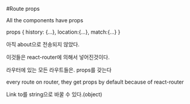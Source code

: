 #Route props

 All the components have props

props
{ history: {...}, location:{...}, match:{...} }

아직 about으로 전송되지 않았다.

이것들은 react-router에 의해서 넣어진것이다.
 
 라우터에 있는 모든 라우트들은. props를 갖는다
 
 every route on router, they get props by default because of react-router

Link to를 string으로 바꿀 수 있다.(object)

<Link 
to={
{
    pathname: "/courses",
    search: "?sort=name",
    hash: "#the-hash",
    state: { fromDashBefore: true }
}
}>
